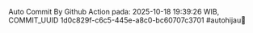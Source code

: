 Auto Commit By Github Action pada: 2025-10-18 19:39:26 WIB, COMMIT_UUID 1d0c829f-c6c5-445e-a8c0-bc60707c3701 #autohijau🗿
